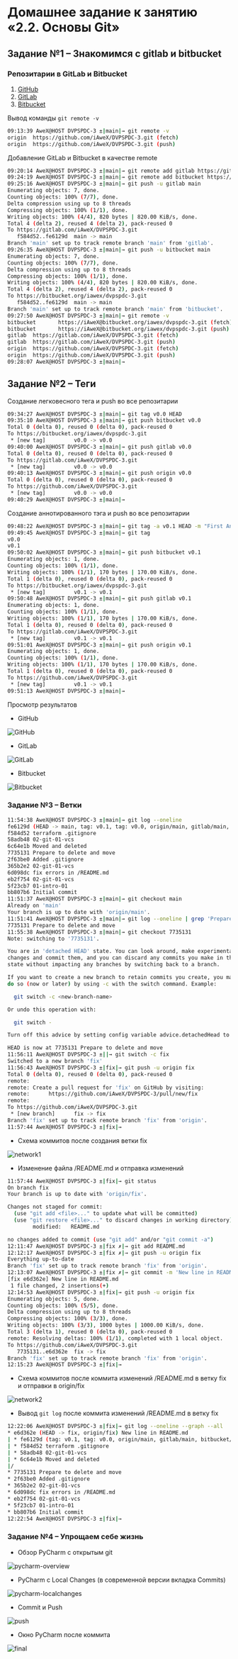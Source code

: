 # Домашнее задание к занятию «2.2. Основы Git»

## Задание №1 – Знакомимся с gitlab и bitbucket

### Репозитарии в GitLab и Bitbucket

1. [GitHub](https://github.com/iAweX/DVPSPDC-3/)
2. [GitLab](https://gitlab.com/iAweX/DVPSPDC-3)
3. [Bitbucket](https://bitbucket.org/iawex/dvpspdc-3/)

Вывод команды `git remote -v`

```bash
09:13:39 AweX@HOST DVPSPDC-3 ±|main|→ git remote -v
origin  https://github.com/iAweX/DVPSPDC-3.git (fetch)
origin  https://github.com/iAweX/DVPSPDC-3.git (push)
```

Добавление GitLab и Bitbucket в качестве remote

```bash
09:20:14 AweX@HOST DVPSPDC-3 ±|main|→ git remote add gitlab https://gitlab.com/iAweX/DVPSPDC-3.git
09:24:19 AweX@HOST DVPSPDC-3 ±|main|→ git remote add bitbucket https://iAweX@bitbucket.org/iawex/dvpspdc-3.git
09:25:16 AweX@HOST DVPSPDC-3 ±|main|→ git push -u gitlab main
Enumerating objects: 7, done.
Counting objects: 100% (7/7), done.
Delta compression using up to 8 threads
Compressing objects: 100% (1/1), done.
Writing objects: 100% (4/4), 820 bytes | 820.00 KiB/s, done.
Total 4 (delta 2), reused 4 (delta 2), pack-reused 0
To https://gitlab.com/iAweX/DVPSPDC-3.git
   f584d52..fe6129d  main -> main
Branch 'main' set up to track remote branch 'main' from 'gitlab'.
09:26:35 AweX@HOST DVPSPDC-3 ±|main|→ git push -u bitbucket main
Enumerating objects: 7, done.
Counting objects: 100% (7/7), done.
Delta compression using up to 8 threads
Compressing objects: 100% (1/1), done.
Writing objects: 100% (4/4), 820 bytes | 820.00 KiB/s, done.
Total 4 (delta 2), reused 4 (delta 2), pack-reused 0
To https://bitbucket.org/iawex/dvpspdc-3.git
   f584d52..fe6129d  main -> main
Branch 'main' set up to track remote branch 'main' from 'bitbucket'.
09:27:50 AweX@HOST DVPSPDC-3 ±|main|→ git remote -v
bitbucket       https://iAweX@bitbucket.org/iawex/dvpspdc-3.git (fetch)
bitbucket       https://iAweX@bitbucket.org/iawex/dvpspdc-3.git (push)
gitlab  https://gitlab.com/iAweX/DVPSPDC-3.git (fetch)
gitlab  https://gitlab.com/iAweX/DVPSPDC-3.git (push)
origin  https://github.com/iAweX/DVPSPDC-3.git (fetch)
origin  https://github.com/iAweX/DVPSPDC-3.git (push)
09:28:07 AweX@HOST DVPSPDC-3 ±|main|→
```

## Задание №2 – Теги

Создание легковесного тега и push во все репозитарии

```bash
09:34:27 AweX@HOST DVPSPDC-3 ±|main|→ git tag v0.0 HEAD
09:35:10 AweX@HOST DVPSPDC-3 ±|main|→ git push bitbucket v0.0
Total 0 (delta 0), reused 0 (delta 0), pack-reused 0
To https://bitbucket.org/iawex/dvpspdc-3.git
 * [new tag]         v0.0 -> v0.0
09:40:00 AweX@HOST DVPSPDC-3 ±|main|→ git push gitlab v0.0
Total 0 (delta 0), reused 0 (delta 0), pack-reused 0
To https://gitlab.com/iAweX/DVPSPDC-3.git
 * [new tag]         v0.0 -> v0.0
09:40:13 AweX@HOST DVPSPDC-3 ±|main|→ git push origin v0.0
Total 0 (delta 0), reused 0 (delta 0), pack-reused 0
To https://github.com/iAweX/DVPSPDC-3.git
 * [new tag]         v0.0 -> v0.0
09:40:29 AweX@HOST DVPSPDC-3 ±|main|→
```

Создание аннотированного тэга и push во все репозитарии

```bash
09:48:22 AweX@HOST DVPSPDC-3 ±|main|→ git tag -a v0.1 HEAD -m "First Annotated Tag"
09:49:45 AweX@HOST DVPSPDC-3 ±|main|→ git tag
v0.0
v0.1
09:50:02 AweX@HOST DVPSPDC-3 ±|main|→ git push bitbucket v0.1
Enumerating objects: 1, done.
Counting objects: 100% (1/1), done.
Writing objects: 100% (1/1), 170 bytes | 170.00 KiB/s, done.
Total 1 (delta 0), reused 0 (delta 0), pack-reused 0
To https://bitbucket.org/iawex/dvpspdc-3.git
 * [new tag]         v0.1 -> v0.1
09:50:48 AweX@HOST DVPSPDC-3 ±|main|→ git push gitlab v0.1
Enumerating objects: 1, done.
Counting objects: 100% (1/1), done.
Writing objects: 100% (1/1), 170 bytes | 170.00 KiB/s, done.
Total 1 (delta 0), reused 0 (delta 0), pack-reused 0
To https://gitlab.com/iAweX/DVPSPDC-3.git
 * [new tag]         v0.1 -> v0.1
09:51:01 AweX@HOST DVPSPDC-3 ±|main|→ git push origin v0.1
Enumerating objects: 1, done.
Counting objects: 100% (1/1), done.
Writing objects: 100% (1/1), 170 bytes | 170.00 KiB/s, done.
Total 1 (delta 0), reused 0 (delta 0), pack-reused 0
To https://github.com/iAweX/DVPSPDC-3.git
 * [new tag]         v0.1 -> v0.1
09:51:13 AweX@HOST DVPSPDC-3 ±|main|→
```

Просмотр результатов

- GitHub

![GitHub](img/github.png)

- GitLab

![GitLab](img/gitlab.png)

- Bitbucket

![Bitbucket](img/bitbucket.png)

### Задание №3 – Ветки

```bash
11:54:38 AweX@HOST DVPSPDC-3 ±|main|→ git log --oneline
fe6129d (HEAD -> main, tag: v0.1, tag: v0.0, origin/main, gitlab/main, bitbucket/main) added .gitingnore description
f584d52 terraform .gitignore
58adb48 02-git-01-vcs
6c64e1b Moved and deleted
7735131 Prepare to delete and move
2f63be0 Added .gitignore
365b2e2 02-git-01-vcs
6d098dc fix errors in /README.md
eb2f754 02-git-01-vcs
5f23cb7 01-intro-01
bb807b6 Initial commit
11:51:37 AweX@HOST DVPSPDC-3 ±|main|→ git checkout main
Already on 'main'
Your branch is up to date with 'origin/main'.
11:51:41 AweX@HOST DVPSPDC-3 ±|main|→ git log --oneline | grep 'Prepare to delete and move'
7735131 Prepare to delete and move
11:55:38 AweX@HOST DVPSPDC-3 ±|main|→ git checkout 7735131
Note: switching to '7735131'.

You are in 'detached HEAD' state. You can look around, make experimental
changes and commit them, and you can discard any commits you make in this
state without impacting any branches by switching back to a branch.

If you want to create a new branch to retain commits you create, you may
do so (now or later) by using -c with the switch command. Example:

  git switch -c <new-branch-name>

Or undo this operation with:

  git switch -

Turn off this advice by setting config variable advice.detachedHead to false

HEAD is now at 7735131 Prepare to delete and move
11:56:11 AweX@HOST DVPSPDC-3 ±||→ git switch -c fix
Switched to a new branch 'fix'
11:56:43 AweX@HOST DVPSPDC-3 ±|fix|→ git push -u origin fix
Total 0 (delta 0), reused 0 (delta 0), pack-reused 0
remote:
remote: Create a pull request for 'fix' on GitHub by visiting:
remote:      https://github.com/iAweX/DVPSPDC-3/pull/new/fix
remote:
To https://github.com/iAweX/DVPSPDC-3.git
 * [new branch]      fix -> fix
Branch 'fix' set up to track remote branch 'fix' from 'origin'.
11:57:44 AweX@HOST DVPSPDC-3 ±|fix|→
```

- Схема коммитов после создания ветки fix

![network1](img/commits1.png)

- Изменение файла /README.md и отправка изменений

```bash
11:57:44 AweX@HOST DVPSPDC-3 ±|fix|→ git status
On branch fix
Your branch is up to date with 'origin/fix'.

Changes not staged for commit:
  (use "git add <file>..." to update what will be committed)
  (use "git restore <file>..." to discard changes in working directory)
        modified:   README.md

no changes added to commit (use "git add" and/or "git commit -a")
12:11:47 AweX@HOST DVPSPDC-3 ±|fix ✗|→ git add README.md
12:12:17 AweX@HOST DVPSPDC-3 ±|fix ✗|→ git push -u origin fix
Everything up-to-date
Branch 'fix' set up to track remote branch 'fix' from 'origin'.
12:13:07 AweX@HOST DVPSPDC-3 ±|fix ✗|→ git commit -m 'New line in README.md'
[fix e6d362e] New line in README.md
 1 file changed, 2 insertions(+)
12:14:53 AweX@HOST DVPSPDC-3 ±|fix|→ git push -u origin fix
Enumerating objects: 5, done.
Counting objects: 100% (5/5), done.
Delta compression using up to 8 threads
Compressing objects: 100% (3/3), done.
Writing objects: 100% (3/3), 1000 bytes | 1000.00 KiB/s, done.
Total 3 (delta 1), reused 0 (delta 0), pack-reused 0
remote: Resolving deltas: 100% (1/1), completed with 1 local object.
To https://github.com/iAweX/DVPSPDC-3.git
   7735131..e6d362e  fix -> fix
Branch 'fix' set up to track remote branch 'fix' from 'origin'.
12:15:23 AweX@HOST DVPSPDC-3 ±|fix|→
```

- Схема коммитов после коммита изменений /README.md в ветку fix и отправки в origin/fix

![network2](img/commits2.png)

- Вывод `git log` после коммита изменений /README.md в ветку fix

```bash
12:22:06 AweX@HOST DVPSPDC-3 ±|fix|→ git log --oneline --graph --all
* e6d362e (HEAD -> fix, origin/fix) New line in README.md
| * fe6129d (tag: v0.1, tag: v0.0, origin/main, gitlab/main, bitbucket/main, main) added .gitingnore description
| * f584d52 terraform .gitignore
| * 58adb48 02-git-01-vcs
| * 6c64e1b Moved and deleted
|/
* 7735131 Prepare to delete and move
* 2f63be0 Added .gitignore
* 365b2e2 02-git-01-vcs
* 6d098dc fix errors in /README.md
* eb2f754 02-git-01-vcs
* 5f23cb7 01-intro-01
* bb807b6 Initial commit
12:22:54 AweX@HOST DVPSPDC-3 ±|fix|→
```

### Задание №4 – Упрощаем себе жизнь

- Обзор PyCharm с открытым git

![pycharm-overview](img/pycharm-overview.png)

- PyCharm с Local Changes (в современной версии вкладка Commits)

![pycharm-localchanges](img/pycharm-localchanges.png)

- Commit и Push

![push](img/push.png)

- Окно PyCharm после коммита

![final](img/final.png)
